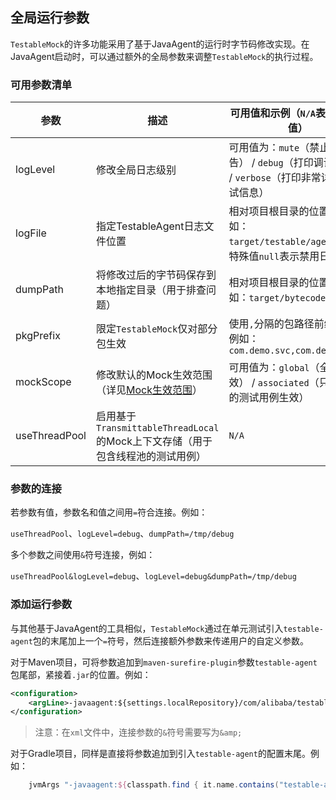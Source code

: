 全局运行参数
---

`TestableMock`的许多功能采用了基于JavaAgent的运行时字节码修改实现。在JavaAgent启动时，可以通过额外的全局参数来调整`TestableMock`的执行过程。

### 可用参数清单

|  参数          | 描述  | 可用值和示例（`N/A`表示无需赋值） |
|  ----         | ----  | ----  |
| logLevel      | 修改全局日志级别 | 可用值为：`mute`（禁止打印警告） / `debug`（打印调试信息） / `verbose`（打印非常详细的调试信息） |
| logFile       | 指定TestableAgent日志文件位置 | 相对项目根目录的位置，例如：`target/testable/agent.log`，特殊值`null`表示禁用日志文件 |
| dumpPath      | 将修改过后的字节码保存到本地指定目录（用于排查问题） | 相对项目根目录的位置，例如：`target/bytecode` |
| pkgPrefix     | 限定`TestableMock`仅对部分包生效 | 使用`,`分隔的包路径前缀列表，例如：`com.demo.svc,com.demo.dao` |
| mockScope     | 修改默认的Mock生效范围（详见[Mock生效范围](zh-cn/doc/scope-of-mock)） | 可用值为：`global`（全局生效） / `associated`（只对关联的测试用例生效） |
| useThreadPool | 启用基于`TransmittableThreadLocal`的Mock上下文存储（用于包含线程池的测试用例） | `N/A` |

### 参数的连接

若参数有值，参数名和值之间用`=`符合连接。例如：

`useThreadPool`、`logLevel=debug`、`dumpPath=/tmp/debug`

多个参数之间使用`&`符号连接，例如：

`useThreadPool&logLevel=debug`、`logLevel=debug&dumpPath=/tmp/debug`

### 添加运行参数

与其他基于JavaAgent的工具相似，`TestableMock`通过在单元测试引入`testable-agent`包的末尾加上一个`=`符号，然后连接额外参数来传递用户的自定义参数。

对于Maven项目，可将参数追加到`maven-surefire-plugin`参数`testable-agent`包尾部，紧接着`.jar`的位置。例如：

```xml
<configuration>
    <argLine>-javaagent:${settings.localRepository}/com/alibaba/testable/testable-agent/${testable.version}/testable-agent-${testable.version}.jar=mockScope=associated&amp;pkgPrefix=com.demo.</argLine>
</configuration>
```

> 注意：在`xml`文件中，连接参数的`&`符号需要写为`&amp;`

对于Gradle项目，同样是直接将参数追加到引入`testable-agent`的配置末尾。例如：


```groovy
    jvmArgs "-javaagent:${classpath.find { it.name.contains("testable-agent") }.absolutePath}=mockScope=associated&pkgPrefix=com.demo."
```
